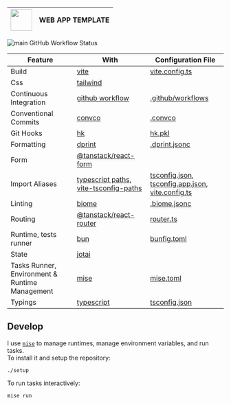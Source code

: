 | <img width="50" src="https://cdn.jsdelivr.net/gh/devicons/devicon@latest/icons/vitejs/vitejs-original.svg" /> | WEB APP TEMPLATE |
| ------------------------------------------------------------------------------------------------------------- | ---------------- |

![main GitHub Workflow Status](https://img.shields.io/github/actions/workflow/status/sripwoud/web-app-template/main.yml?branch=main&label=main)

| Feature                                        | With                                                                                                                                        | Configuration File                                                                                                         |
| ---------------------------------------------- | ------------------------------------------------------------------------------------------------------------------------------------------- | -------------------------------------------------------------------------------------------------------------------------- |
| Build                                          | [vite](https://vite.dev/)                                                                                                                   | [vite.config.ts](./web/vite.config.ts)                                                                                     |
| Css                                            | [tailwind](https://tailwindcss.com/)                                                                                                        |                                                                                                                            |
| Continuous Integration                         | [github workflow](https://docs.github.com/en/actions/using-workflows)                                                                       | [.github/workflows](./.github/workflows)                                                                                   |
| Conventional Commits                           | [convco](https://github.com/convco/convco)                                                                                                  | [.convco](./.convco)                                                                                                       |
| Git Hooks                                      | [hk](https://hk.jdx.dev/)                                                                                                                   | [hk.pkl](./hk.pkl)                                                                                                         |
| Formatting                                     | [dprint](https://dprint.dev/)                                                                                                               | [.dprint.jsonc](./.biome.json)                                                                                             |
| Form                                           | [@tanstack/react-form](https://tanstack.com/form/latest)                                                                                    |                                                                                                                            |
| Import Aliases                                 | [typescript paths](https://www.typescriptlang.org/tsconfig#paths), [vite-tsconfig-paths](https://github.com/aleclarson/vite-tsconfig-paths) | [tsconfig.json](./web/tsconfig.json), [tsconfig.app.json](./web/tsconfig.app.json), [vite.config.ts](./web/vite.config.ts) |
| Linting                                        | [biome](https://biomejs.dev/)                                                                                                               | [.biome.jsonc](./.biome.jsonc)                                                                                             |
| Routing                                        | [@tanstack/react-router](https://tanstack.com/router/latest)                                                                                | [router.ts](./web/src/lib/router.ts)                                                                                       |
| Runtime, tests runner                          | [bun](https://bun.sh)                                                                                                                       | [bunfig.toml](./bunfig.toml)                                                                                               |
| State                                          | [jotai](https://jotai.org/)                                                                                                                 |                                                                                                                            |
| Tasks Runner, Environment & Runtime Management | [mise](https://mise.dev/)                                                                                                                   | [mise.toml](./mise.toml)                                                                                                   |
| Typings                                        | [typescript](https://www.typescriptlang.org/)                                                                                               | [tsconfig.json](./tsconfig.json)                                                                                           |

## Develop

I use [`mise`](https://mise.jdx.dev) to manage runtimes, manage environment variables, and run tasks.\
To install it and setup the repository:

```commandline
./setup
```

To run tasks interactively:

```commandline
mise run
```
